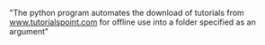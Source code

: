"The python program automates the download of tutorials from www.tutorialspoint.com for offline use into a folder specified as an argument" 
